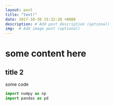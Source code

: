```yaml
---
layout: post
title: "test!"
date: 2017-10-30 15:32:20 +0800
description: # Add post description (optional)
img:  # Add image post (optional)
---
```


# some content here

## title 2

some code
``` python
import numpy as np
import pandas as pd

```

